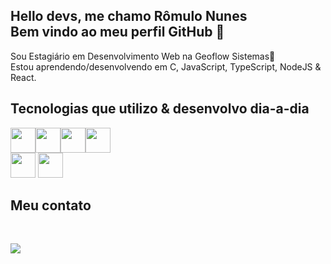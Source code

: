 ##  Hello devs, me chamo Rômulo Nunes <br> Bem vindo ao meu perfil GitHub 👋

Sou Estagiário em Desenvolvimento Web na Geoflow Sistemas🌱<br>
Estou aprendendo/desenvolvendo em C, JavaScript, TypeScript, NodeJS & React.




## Tecnologias que utilizo & desenvolvo dia-a-dia <br>

<img src="https://cdn.jsdelivr.net/gh/devicons/devicon/icons/javascript/javascript-plain.svg" width="40" height="40"/><img src="https://cdn.jsdelivr.net/gh/devicons/devicon/icons/typescript/typescript-plain.svg" width="40" height="40"/><img src="https://cdn.jsdelivr.net/gh/devicons/devicon/icons/nodejs/nodejs-original.svg" width="40" height="40" /><img src="https://cdn.jsdelivr.net/gh/devicons/devicon/icons/react/react-original-wordmark.svg" width="40" height="40"/><br><img src="https://cdn.jsdelivr.net/gh/devicons/devicon/icons/git/git-original.svg" width="40" height="40"/> <img src="https://cdn.jsdelivr.net/gh/devicons/devicon/icons/github/github-original-wordmark.svg" width="40" height="40"/>
<br>

## Meu contato
<br> <div>  <a href="https://www.linkedin.com/in/romulonunesbpeixoto/" target="_blank"><img src="https://img.shields.io/badge/-LinkedIn-%230077B5?style=for-the-badge&logo=linkedin&logoColor=white" target="_blank"></a> </div>
<br>


                        
                        
            
            
          
          
          
                 



           


        
